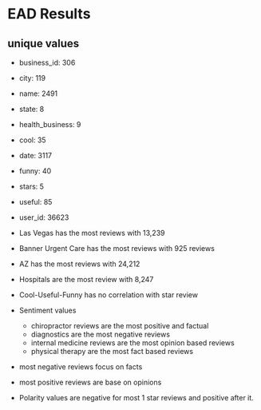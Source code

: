 
# EAD Results

## unique values
- business_id: 306
- city: 119
- name: 2491
- state: 8
- health_business: 9
- cool: 35
- date: 3117
- funny: 40
- stars: 5
- useful: 85
- user_id: 36623

- Las Vegas has the most reviews with 13,239
- Banner Urgent Care has the most reviews with 925 reviews
- AZ has the most reviews with 24,212
- Hospitals are the most review with 8,247
- Cool-Useful-Funny has no correlation with star review
- Sentiment values
    - chiropractor reviews are the most positive and factual
    - diagnostics are the most negative reviews
    - internal medicine reviews are the most opinion based reviews
    - physical therapy are the most fact based reviews 
- most negative reviews focus on facts
- most positive reviews are base on opinions
- Polarity values are negative for most 1 star reviews and positive after it.